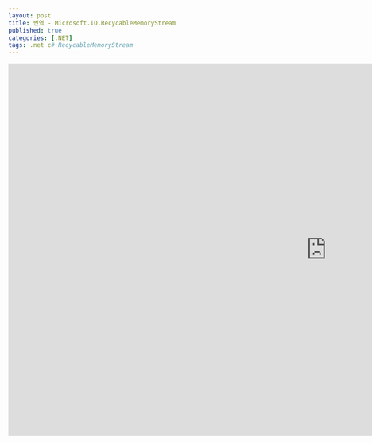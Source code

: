 ```yaml
---
layout: post
title: 번역 - Microsoft.IO.RecycableMemoryStream
published: true
categories: [.NET]
tags: .net c# RecycableMemoryStream
---
```

<iframe src="https://docs.google.com/presentation/d/e/2PACX-1vSv73U22uTUkhmyFwZfO0sgt4IfihpM7wKZQRXCA8xn32rPE0d0th6QdNsl_wxqt3g_hwRqNDPau26G/embed?start=false&loop=false&delayms=3000" frameborder="0" width="1280" height="749" allowfullscreen="true" mozallowfullscreen="true" webkitallowfullscreen="true"></iframe>  
  